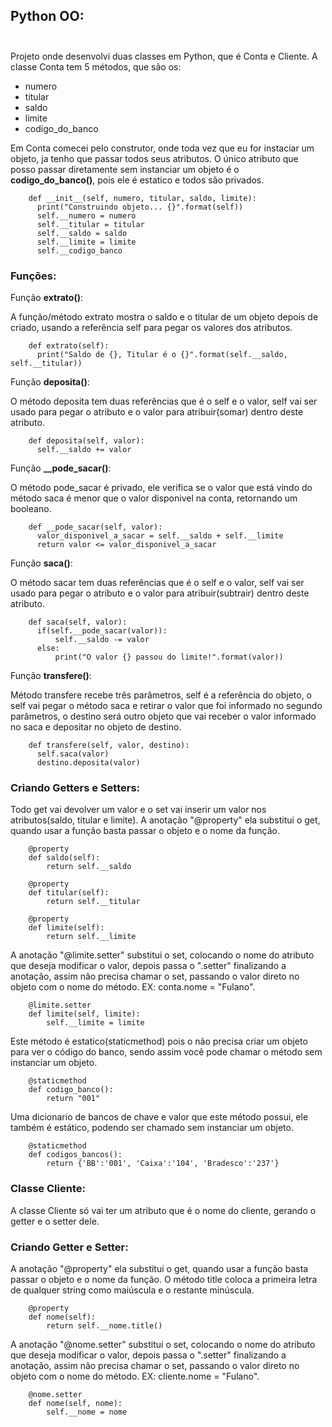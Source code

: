 ## Python OO:<br><br>
Projeto onde desenvolvi duas classes em Python, que é Conta e Cliente. A classe Conta tem 5 métodos, que são os:
- numero
- titular
- saldo
- limite
- codigo_do_banco

 Em Conta comecei pelo construtor, onde toda vez que eu for instaciar um objeto, ja tenho que passar todos seus atributos. O único
 atributo que posso passar diretamente sem instanciar um objeto é o **codigo_do_banco()**, pois ele é estatico e todos são privados.
 
        def __init__(self, numero, titular, saldo, limite):
          print("Construindo objeto... {}".format(self))
          self.__numero = numero
          self.__titular = titular
          self.__saldo = saldo
          self.__limite = limite
          self.__codigo_banco
       
 ### Funções:
 
 Função **extrato()**:<br>
 
 A função/método extrato mostra o saldo e o titular de um objeto depois de criado,
 usando a referência self para pegar os valores dos atributos.
 
        def extrato(self):
          print("Saldo de {}, Titular é o {}".format(self.__saldo, self.__titular))
         
Função **deposita()**:<br>

O método deposita tem duas referências que é o self e o valor,
self vai ser usado para pegar o atributo e o valor para atribuir(somar) dentro deste atributo.

        def deposita(self, valor):
          self.__saldo += valor
       
Função **__pode_sacar()**:<br>

O método pode_sacar é privado, ele verifica se o valor que está vindo do método saca é
menor que o valor disponivel na conta, retornando um booleano.

        def __pode_sacar(self, valor):
          valor_disponivel_a_sacar = self.__saldo + self.__limite
          return valor <= valor_disponivel_a_sacar
         
Função **saca()**:<br>
 
O método sacar tem duas referências que é o self e o valor,
self vai ser usado para pegar o atributo e o valor para atribuir(subtrair) dentro deste atributo.


        def saca(self, valor):
          if(self.__pode_sacar(valor)):
              self.__saldo -= valor
          else:
              print("O valor {} passou do limite!".format(valor))
           
Função **transfere()**:<br>

Método transfere recebe três parâmetros, self é a referência do objeto, o self vai pegar o método saca e retirar o valor
que foi informado no segundo parâmetros, o destino será outro objeto que vai receber o valor informado no saca e depositar
no objeto de destino.

        def transfere(self, valor, destino):
          self.saca(valor)
          destino.deposita(valor)
         

### Criando Getters e Setters:

Todo get vai devolver um valor e o set vai inserir um valor nos atributos(saldo, titular e limite). A anotação "@property" ela
substitui o get, quando usar a função basta passar o objeto e o nome da função.

        @property
        def saldo(self):
            return self.__saldo

        @property
        def titular(self):
            return self.__titular

        @property
        def limite(self):
            return self.__limite
           
A anotação "@limite.setter" substitui o set, colocando o nome do atributo que deseja modificar o valor, depois passa o ".setter"
finalizando a anotação, assim não precisa chamar o set, passando o valor direto no objeto com o nome do método. EX: conta.nome = "Fulano".

        @limite.setter
        def limite(self, limite):
            self.__limite = limite
           
           

Este método é estatico(staticmethod) pois o não precisa criar um objeto para ver o código do banco,
sendo assim você pode chamar o método sem instanciar um objeto.

        @staticmethod
        def codigo_banco():
            return "001"
           

Uma dicionario de bancos de chave e valor que este método possui, ele também é estático, podendo
ser chamado sem instanciar um objeto.  


        @staticmethod
        def codigos_bancos():
            return {'BB':'001', 'Caixa':'104', 'Bradesco':'237'}

### Classe Cliente:

A classe Cliente só vai ter um atributo que é o nome do cliente, gerando o getter e o setter dele.


### Criando Getter e Setter:

A anotação "@property" ela substitui o get, quando usar a função basta passar
o objeto e o nome da função. O método title coloca a primeira letra de qualquer string como maiúscula e o restante minúscula.

        @property
        def nome(self):
            return self.__nome.title()
   
A anotação "@nome.setter" substitui o set, colocando o nome do atributo que deseja modificar o valor, depois passa o ".setter"
finalizando a anotação, assim não precisa chamar o set, passando o valor direto no objeto com o nome do método.
EX: cliente.nome = "Fulano".

        @nome.setter
        def nome(self, nome):
            self.__nome = nome
